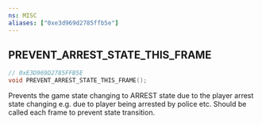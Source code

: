 ```yaml
---
ns: MISC
aliases: ["0xe3d969d2785ffb5e"]
---
```

## PREVENT_ARREST_STATE_THIS_FRAME

```c
// 0xE3D969D2785FFB5E
void PREVENT_ARREST_STATE_THIS_FRAME();
```

Prevents the game state changing to ARREST state due to the player arrest state changing e.g. due to player being arrested by police etc. Should be called each frame to prevent state transition.


